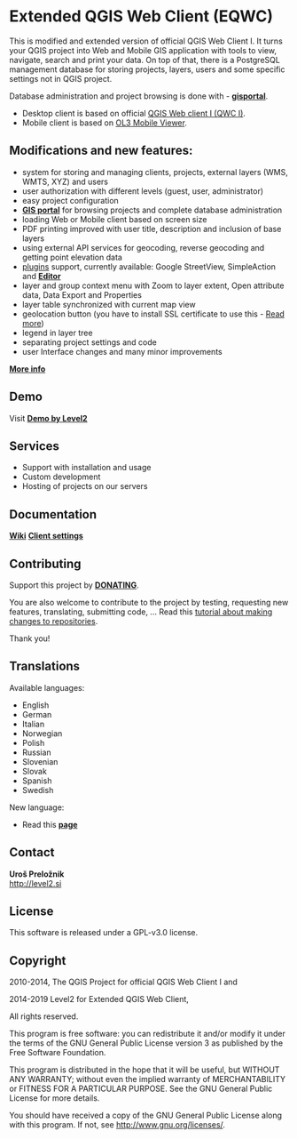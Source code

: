 Extended QGIS Web Client (EQWC)
===============================

This is modified and extended version of official QGIS Web Client I. It turns your QGIS project into Web and Mobile GIS application with tools to view, navigate, search and print your data. On top of that, there is a PostgreSQL management database for storing projects, layers, users and some specific settings not in QGIS project. 

Database administration and project browsing is done with - **[gisportal](https://github.com/uprel/gisportal)**.

* Desktop client is based on official [QGIS Web client I (QWC I)](https://github.com/qgis/QGIS-Web-Client).
* Mobile client is based on [OL3 Mobile Viewer](https://github.com/sourcepole/ol3-mobile-viewer).

## Modifications and new features:
* system for storing and managing clients, projects, external layers (WMS, WMTS, XYZ) and users
* user authorization with different levels (guest, user, administrator)
* easy project configuration
* [**GIS portal**](https://github.com/uprel/gisportal) for browsing projects and complete database administration
* loading Web or Mobile client based on screen size
* PDF printing improved with user title, description and inclusion of base layers 
* using external API services for geocoding, reverse geocoding and getting point elevation data
* [plugins](https://github.com/uprel/gisapp/wiki/8.-Plugins) support, currently available: Google StreetView, SimpleAction and [**Editor**](http://level2.si/product/editor-for-extended-qgis-web-client/)
* layer and group context menu with Zoom to layer extent, Open attribute data, Data Export and Properties
* layer table synchronized with current map view
* geolocation button (you have to install SSL certificate to use this - [Read more](http://level2.si/2017/07/geolocation-using-chrome/))
* legend in layer tree
* separating project settings and code
* user Interface changes and many minor improvements

**[More info](http://level2.si/solutions/gis-clients/)**

## Demo
Visit **<a target="_blank" href="http://test.level2.si">Demo by Level2</a>**

## Services
* Support with installation and usage
* Custom development
* Hosting of projects on our servers

## Documentation
**[Wiki](../../wiki)**
**[Client settings](docs/index.html)**

## Contributing

Support this project by [**DONATING**](http://level2.si/product/donation-extended-qgis-web-client/).

You are also welcome to contribute to the project by testing, requesting new features, translating, submitting code, ...
Read this [tutorial about making changes to repositories](https://help.github.com/articles/fork-a-repo/).

Thank you!

## Translations
Available languages:
* English
* German
* Italian
* Norwegian
* Polish
* Russian
* Slovenian
* Slovak
* Spanish
* Swedish

New language:
* Read this **[page](../../wiki/6.-Translations)**


## Contact
**Uroš Preložnik**<br>
http://level2.si

## License
This software is released under a GPL-v3.0 license.

## Copyright 
2010-2014, The QGIS Project for official QGIS Web Client I and

2014-2019 Level2 for Extended QGIS Web Client,

All rights reserved.

This program is free software: you can redistribute it and/or modify
it under the terms of the GNU General Public License version 3 as published by
the Free Software Foundation.

This program is distributed in the hope that it will be useful,
but WITHOUT ANY WARRANTY; without even the implied warranty of
MERCHANTABILITY or FITNESS FOR A PARTICULAR PURPOSE.  See the
GNU General Public License for more details.

You should have received a copy of the GNU General Public License
along with this program.  If not, see <http://www.gnu.org/licenses/>.

